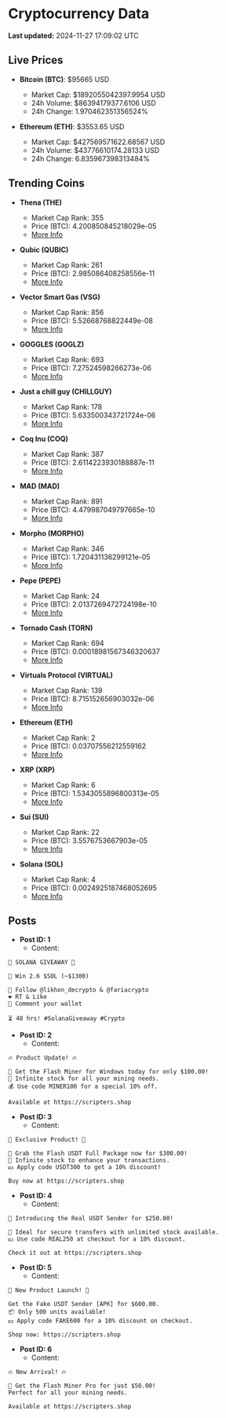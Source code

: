 # Cryptocurrency Data

**Last updated:** 2024-11-27 17:09:02 UTC

## Live Prices
- **Bitcoin (BTC)**: $95665 USD
  - Market Cap: $1892055042397.9954 USD
  - 24h Volume: $86394179377.6106 USD
  - 24h Change: 1.970462351356524%

- **Ethereum (ETH)**: $3553.65 USD
  - Market Cap: $427569571622.68567 USD
  - 24h Volume: $43776610174.28133 USD
  - 24h Change: 6.835967398313484%

## Trending Coins
- **Thena (THE)**
  - Market Cap Rank: 355
  - Price (BTC): 4.200850845218029e-05
  - [More Info](https://www.coingecko.com/en/coins/thena)

- **Qubic (QUBIC)**
  - Market Cap Rank: 261
  - Price (BTC): 2.985086408258556e-11
  - [More Info](https://www.coingecko.com/en/coins/qubic)

- **Vector Smart Gas (VSG)**
  - Market Cap Rank: 856
  - Price (BTC): 5.52668768822449e-08
  - [More Info](https://www.coingecko.com/en/coins/vector-smart-gas)

- **GOGGLES (GOGLZ)**
  - Market Cap Rank: 693
  - Price (BTC): 7.27524598266273e-06
  - [More Info](https://www.coingecko.com/en/coins/goggles)

- **Just a chill guy (CHILLGUY)**
  - Market Cap Rank: 178
  - Price (BTC): 5.633500343721724e-06
  - [More Info](https://www.coingecko.com/en/coins/just-a-chill-guy)

- **Coq Inu (COQ)**
  - Market Cap Rank: 387
  - Price (BTC): 2.6114223930188887e-11
  - [More Info](https://www.coingecko.com/en/coins/coq-inu)

- **MAD (MAD)**
  - Market Cap Rank: 891
  - Price (BTC): 4.479987049797665e-10
  - [More Info](https://www.coingecko.com/en/coins/mad-2)

- **Morpho (MORPHO)**
  - Market Cap Rank: 346
  - Price (BTC): 1.720431136299121e-05
  - [More Info](https://www.coingecko.com/en/coins/morpho)

- **Pepe (PEPE)**
  - Market Cap Rank: 24
  - Price (BTC): 2.0137269472724198e-10
  - [More Info](https://www.coingecko.com/en/coins/pepe)

- **Tornado Cash (TORN)**
  - Market Cap Rank: 694
  - Price (BTC): 0.00018981567346320637
  - [More Info](https://www.coingecko.com/en/coins/tornado-cash)

- **Virtuals Protocol (VIRTUAL)**
  - Market Cap Rank: 139
  - Price (BTC): 8.715152656903032e-06
  - [More Info](https://www.coingecko.com/en/coins/virtual-protocol)

- **Ethereum (ETH)**
  - Market Cap Rank: 2
  - Price (BTC): 0.03707556212559162
  - [More Info](https://www.coingecko.com/en/coins/ethereum)

- **XRP (XRP)**
  - Market Cap Rank: 6
  - Price (BTC): 1.5343055896800313e-05
  - [More Info](https://www.coingecko.com/en/coins/xrp)

- **Sui (SUI)**
  - Market Cap Rank: 22
  - Price (BTC): 3.5576753667903e-05
  - [More Info](https://www.coingecko.com/en/coins/sui)

- **Solana (SOL)**
  - Market Cap Rank: 4
  - Price (BTC): 0.0024925187468052695
  - [More Info](https://www.coingecko.com/en/coins/solana)

## Posts
- **Post ID: 1**
  - Content:
```
🚀 SOLANA GIVEAWAY 🚀

🎁 Win 2.6 $SOL (~$1300)

🤝 Follow @likhon_decrypto & @fariacrypto
❤️ RT & Like
💬 Comment your wallet

⏳ 48 hrs! #SolanaGiveaway #Crypto
```

- **Post ID: 2**
  - Content:
```
🔥 Product Update! 🔥

🚀 Get the Flash Miner for Windows today for only $100.00!
🔋 Infinite stock for all your mining needs.
💰 Use code MINER100 for a special 10% off.

Available at https://scripters.shop
```

- **Post ID: 3**
  - Content:
```
🎁 Exclusive Product! 🎁

💸 Grab the Flash USDT Full Package now for $300.00!
🎉 Infinite stock to enhance your transactions.
💵 Apply code USDT300 to get a 10% discount!

Buy now at https://scripters.shop
```

- **Post ID: 4**
  - Content:
```
💎 Introducing the Real USDT Sender for $250.00!

💼 Ideal for secure transfers with unlimited stock available.
💵 Use code REAL250 at checkout for a 10% discount.

Check it out at https://scripters.shop
```

- **Post ID: 5**
  - Content:
```
🚀 New Product Launch! 🚀

Get the Fake USDT Sender [APK] for $600.00.
📦 Only 500 units available!
💵 Apply code FAKE600 for a 10% discount on checkout.

Shop now: https://scripters.shop
```

- **Post ID: 6**
  - Content:
```
🔥 New Arrival! 🔥

💸 Get the Flash Miner Pro for just $50.00!
Perfect for all your mining needs.

Available at https://scripters.shop
```

